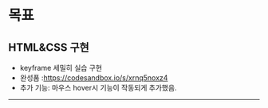 # 목표

## HTML&CSS 구현

- keyframe 세밀히 실습 구현
- 완성품 :https://codesandbox.io/s/xrnq5noxz4
- 추가 기능: 마우스 hover시 기능이 작동되게 추가했음.

---

